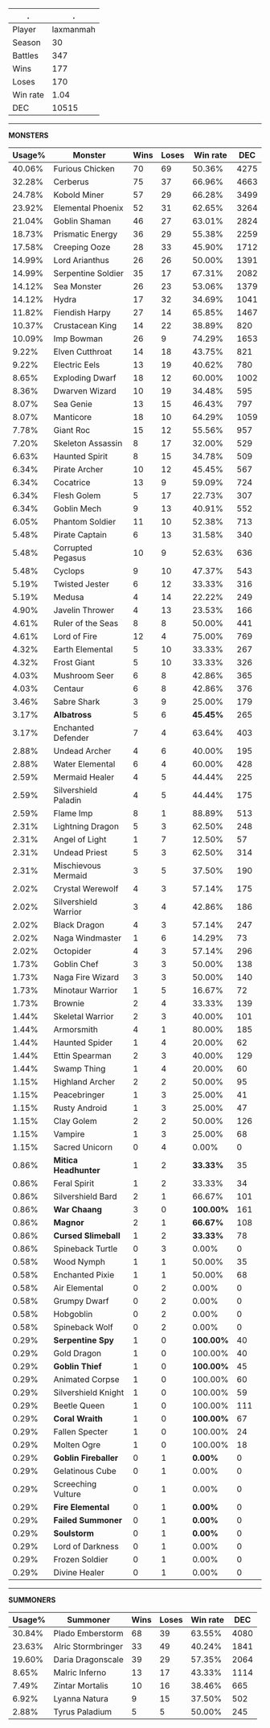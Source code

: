 .|.
|-|-
Player|laxmanmah
Season|30
Battles|347
Wins|177
Loses|170
Win rate|1.04
DEC|10515

---
**MONSTERS**

Usage%|Monster|Wins|Loses|Win rate|DEC|
-|-|-|-|-|-|
40.06%|Furious Chicken|70|69|50.36%|4275|
32.28%|Cerberus|75|37|66.96%|4663|
24.78%|Kobold Miner|57|29|66.28%|3499|
23.92%|Elemental Phoenix|52|31|62.65%|3264|
21.04%|Goblin Shaman|46|27|63.01%|2824|
18.73%|Prismatic Energy|36|29|55.38%|2259|
17.58%|Creeping Ooze|28|33|45.90%|1712|
14.99%|Lord Arianthus|26|26|50.00%|1391|
14.99%|Serpentine Soldier|35|17|67.31%|2082|
14.12%|Sea Monster|26|23|53.06%|1379|
14.12%|Hydra|17|32|34.69%|1041|
11.82%|Fiendish Harpy|27|14|65.85%|1467|
10.37%|Crustacean King|14|22|38.89%|820|
10.09%|Imp Bowman|26|9|74.29%|1653|
9.22%|Elven Cutthroat|14|18|43.75%|821|
9.22%|Electric Eels|13|19|40.62%|780|
8.65%|Exploding Dwarf|18|12|60.00%|1002|
8.36%|Dwarven Wizard|10|19|34.48%|595|
8.07%|Sea Genie|13|15|46.43%|797|
8.07%|Manticore|18|10|64.29%|1059|
7.78%|Giant Roc|15|12|55.56%|957|
7.20%|Skeleton Assassin|8|17|32.00%|529|
6.63%|Haunted Spirit|8|15|34.78%|509|
6.34%|Pirate Archer|10|12|45.45%|567|
6.34%|Cocatrice|13|9|59.09%|724|
6.34%|Flesh Golem|5|17|22.73%|307|
6.34%|Goblin Mech|9|13|40.91%|552|
6.05%|Phantom Soldier|11|10|52.38%|713|
5.48%|Pirate Captain|6|13|31.58%|340|
5.48%|Corrupted Pegasus|10|9|52.63%|636|
5.48%|Cyclops|9|10|47.37%|543|
5.19%|Twisted Jester|6|12|33.33%|316|
5.19%|Medusa|4|14|22.22%|249|
4.90%|Javelin Thrower|4|13|23.53%|166|
4.61%|Ruler of the Seas|8|8|50.00%|441|
4.61%|Lord of Fire|12|4|75.00%|769|
4.32%|Earth Elemental|5|10|33.33%|267|
4.32%|Frost Giant|5|10|33.33%|326|
4.03%|Mushroom Seer|6|8|42.86%|365|
4.03%|Centaur|6|8|42.86%|376|
3.46%|Sabre Shark|3|9|25.00%|179|
3.17%|**Albatross**|5|6|**45.45%**|265|
3.17%|Enchanted Defender|7|4|63.64%|403|
2.88%|Undead Archer|4|6|40.00%|195|
2.88%|Water Elemental|6|4|60.00%|428|
2.59%|Mermaid Healer|4|5|44.44%|225|
2.59%|Silvershield Paladin|4|5|44.44%|175|
2.59%|Flame Imp|8|1|88.89%|513|
2.31%|Lightning Dragon|5|3|62.50%|248|
2.31%|Angel of Light|1|7|12.50%|57|
2.31%|Undead Priest|5|3|62.50%|314|
2.31%|Mischievous Mermaid|3|5|37.50%|190|
2.02%|Crystal Werewolf|4|3|57.14%|175|
2.02%|Silvershield Warrior|3|4|42.86%|186|
2.02%|Black Dragon|4|3|57.14%|247|
2.02%|Naga Windmaster|1|6|14.29%|73|
2.02%|Octopider|4|3|57.14%|296|
1.73%|Goblin Chef|3|3|50.00%|138|
1.73%|Naga Fire Wizard|3|3|50.00%|140|
1.73%|Minotaur Warrior|1|5|16.67%|72|
1.73%|Brownie|2|4|33.33%|139|
1.44%|Skeletal Warrior|2|3|40.00%|101|
1.44%|Armorsmith|4|1|80.00%|185|
1.44%|Haunted Spider|1|4|20.00%|62|
1.44%|Ettin Spearman|2|3|40.00%|129|
1.44%|Swamp Thing|1|4|20.00%|60|
1.15%|Highland Archer|2|2|50.00%|95|
1.15%|Peacebringer|1|3|25.00%|41|
1.15%|Rusty Android|1|3|25.00%|47|
1.15%|Clay Golem|2|2|50.00%|126|
1.15%|Vampire|1|3|25.00%|68|
1.15%|Sacred Unicorn|0|4|0.00%|0|
0.86%|**Mitica Headhunter**|1|2|**33.33%**|35|
0.86%|Feral Spirit|1|2|33.33%|34|
0.86%|Silvershield Bard|2|1|66.67%|101|
0.86%|**War Chaang**|3|0|**100.00%**|161|
0.86%|**Magnor**|2|1|**66.67%**|108|
0.86%|**Cursed Slimeball**|1|2|**33.33%**|78|
0.86%|Spineback Turtle|0|3|0.00%|0|
0.58%|Wood Nymph|1|1|50.00%|35|
0.58%|Enchanted Pixie|1|1|50.00%|68|
0.58%|Air Elemental|0|2|0.00%|0|
0.58%|Grumpy Dwarf|0|2|0.00%|0|
0.58%|Hobgoblin|0|2|0.00%|0|
0.58%|Spineback Wolf|0|2|0.00%|0|
0.29%|**Serpentine Spy**|1|0|**100.00%**|40|
0.29%|Gold Dragon|1|0|100.00%|40|
0.29%|**Goblin Thief**|1|0|**100.00%**|45|
0.29%|Animated Corpse|1|0|100.00%|60|
0.29%|Silvershield Knight|1|0|100.00%|59|
0.29%|Beetle Queen|1|0|100.00%|111|
0.29%|**Coral Wraith**|1|0|**100.00%**|67|
0.29%|Fallen Specter|1|0|100.00%|24|
0.29%|Molten Ogre|1|0|100.00%|18|
0.29%|**Goblin Fireballer**|0|1|**0.00%**|0|
0.29%|Gelatinous Cube|0|1|0.00%|0|
0.29%|Screeching Vulture|0|1|0.00%|0|
0.29%|**Fire Elemental**|0|1|**0.00%**|0|
0.29%|**Failed Summoner**|0|1|**0.00%**|0|
0.29%|**Soulstorm**|0|1|**0.00%**|0|
0.29%|Lord of Darkness|0|1|0.00%|0|
0.29%|Frozen Soldier|0|1|0.00%|0|
0.29%|Divine Healer|0|1|0.00%|0|

---
**SUMMONERS**

Usage%|Summoner|Wins|Loses|Win rate|DEC|
-|-|-|-|-|-|
30.84%|Plado Emberstorm|68|39|63.55%|4080|
23.63%|Alric Stormbringer|33|49|40.24%|1841|
19.60%|Daria Dragonscale|39|29|57.35%|2064|
8.65%|Malric Inferno|13|17|43.33%|1114|
7.49%|Zintar Mortalis|10|16|38.46%|665|
6.92%|Lyanna Natura|9|15|37.50%|502|
2.88%|Tyrus Paladium|5|5|50.00%|245|
